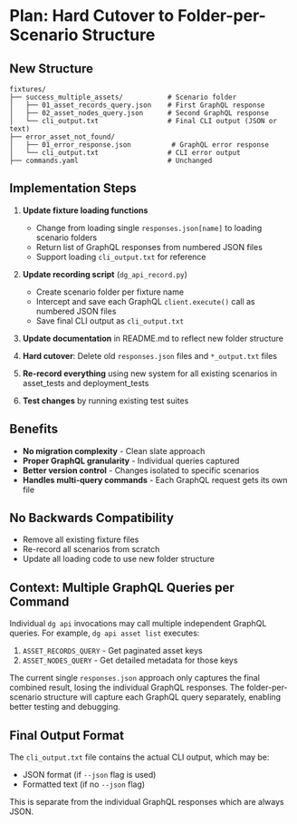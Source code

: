 # Plan: Hard Cutover to Folder-per-Scenario Structure

## New Structure

```
fixtures/
├── success_multiple_assets/           # Scenario folder
│   ├── 01_asset_records_query.json    # First GraphQL response
│   ├── 02_asset_nodes_query.json      # Second GraphQL response
│   └── cli_output.txt                 # Final CLI output (JSON or text)
├── error_asset_not_found/
│   ├── 01_error_response.json          # GraphQL error response
│   └── cli_output.txt                 # CLI error output
├── commands.yaml                      # Unchanged
```

## Implementation Steps

1. **Update fixture loading functions**
   - Change from loading single `responses.json[name]` to loading scenario folders
   - Return list of GraphQL responses from numbered JSON files
   - Support loading `cli_output.txt` for reference

2. **Update recording script** (`dg_api_record.py`)
   - Create scenario folder per fixture name
   - Intercept and save each GraphQL `client.execute()` call as numbered JSON files
   - Save final CLI output as `cli_output.txt`

3. **Update documentation** in README.md to reflect new folder structure

4. **Hard cutover**: Delete old `responses.json` files and `*_output.txt` files

5. **Re-record everything** using new system for all existing scenarios in asset_tests and deployment_tests

6. **Test changes** by running existing test suites

## Benefits

- **No migration complexity** - Clean slate approach
- **Proper GraphQL granularity** - Individual queries captured
- **Better version control** - Changes isolated to specific scenarios
- **Handles multi-query commands** - Each GraphQL request gets its own file

## No Backwards Compatibility

- Remove all existing fixture files
- Re-record all scenarios from scratch
- Update all loading code to use new folder structure

## Context: Multiple GraphQL Queries per Command

Individual `dg api` invocations may call multiple independent GraphQL queries. For example, `dg api asset list` executes:

1. `ASSET_RECORDS_QUERY` - Get paginated asset keys
2. `ASSET_NODES_QUERY` - Get detailed metadata for those keys

The current single `responses.json` approach only captures the final combined result, losing the individual GraphQL responses. The folder-per-scenario structure will capture each GraphQL query separately, enabling better testing and debugging.

## Final Output Format

The `cli_output.txt` file contains the actual CLI output, which may be:

- JSON format (if `--json` flag is used)
- Formatted text (if no `--json` flag)

This is separate from the individual GraphQL responses which are always JSON.
